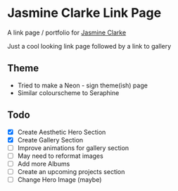 # Jasmine Clarke Link Page
A link page / portfolio for [Jasmine Clarke](https://www.instagram.com/jasmine__clarke)

Just a cool looking link page followed by a link to gallery

## Theme
- Tried to make a Neon - sign theme(ish) page
- Similar colourscheme to Seraphine

## Todo
- [x] Create Aesthetic Hero Section
- [x] Create Gallery Section 
- [ ] Improve animations for gallery section
- [ ] May need to reformat images
- [ ] Add more Albums
- [ ] Create an upcoming projects section
- [ ] Change Hero Image (maybe)
